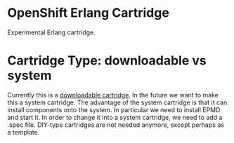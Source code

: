 # OpenShift Erlang Cartridge
Experimental Erlang cartridge.


# Cartridge Type: downloadable vs system
Currently this is a [downloadable cartridge](https://www.openshift.com/developers/download-cartridges).
In the future we want to make this a system cartridge. The advantage of the system cartridge is that
it can install components onto the system. In particular we need to install EPMD and start it.
In order to change it into a system cartridge, we need to add a .spec file.
DIY-type cartridges are not needed anymore, except perhaps as a template.
